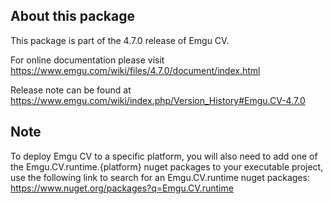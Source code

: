 ## About this package

This package is part of the 4.7.0 release of Emgu CV. 

For online documentation please visit
<https://www.emgu.com/wiki/files/4.7.0/document/index.html>

Release note can be found at
<https://www.emgu.com/wiki/index.php/Version_History#Emgu.CV-4.7.0>

## Note

To deploy Emgu CV to a specific platform, you will also need to add one of the Emgu.CV.runtime.{platform} nuget packages to your executable project, use the following link to search for an Emgu.CV.runtime nuget packages:
<https://www.nuget.org/packages?q=Emgu.CV.runtime>
